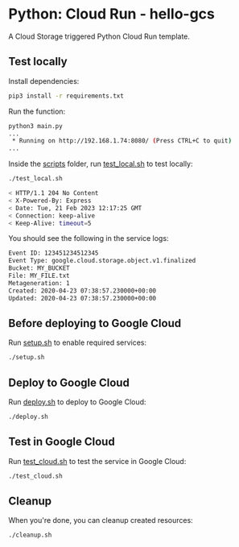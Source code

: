 # Python: Cloud Run - hello-gcs

 A Cloud Storage triggered Python Cloud Run template.

## Test locally

Install dependencies:

```sh
pip3 install -r requirements.txt
```

Run the function:

```sh
python3 main.py
...
 * Running on http://192.168.1.74:8080/ (Press CTRL+C to quit)
...
```

Inside the [scripts](scripts) folder, run [test_local.sh](scripts/test.sh) to
test locally:

```sh
./test_local.sh

< HTTP/1.1 204 No Content
< X-Powered-By: Express
< Date: Tue, 21 Feb 2023 12:17:25 GMT
< Connection: keep-alive
< Keep-Alive: timeout=5
```

You should see the following in the service logs:

```sh
Event ID: 123451234512345
Event Type: google.cloud.storage.object.v1.finalized
Bucket: MY_BUCKET
File: MY_FILE.txt
Metageneration: 1
Created: 2020-04-23 07:38:57.230000+00:00
Updated: 2020-04-23 07:38:57.230000+00:00
```

## Before deploying to Google Cloud

Run [setup.sh](scripts/setup.sh) to enable required services:

```sh
./setup.sh
```

## Deploy to Google Cloud

Run [deploy.sh](scripts/deploy.sh) to deploy to Google Cloud:

```sh
./deploy.sh
```

## Test in Google Cloud

Run [test_cloud.sh](scripts/test_cloud.sh) to test the service in Google Cloud:

```sh
./test_cloud.sh
```

## Cleanup

When you're done, you can cleanup created resources:

```sh
./cleanup.sh
```
